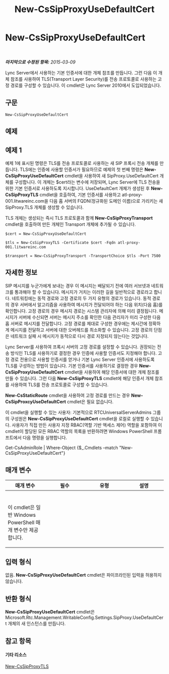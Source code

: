 ﻿---
title: New-CsSipProxyUseDefaultCert
TOCTitle: New-CsSipProxyUseDefaultCert
ms:assetid: 387cf221-2607-4c46-abc3-f8db263a934f
ms:mtpsurl: https://technet.microsoft.com/ko-kr/library/Gg425858(v=OCS.15)
ms:contentKeyID: 49303326
ms.date: 08/10/2015
mtps_version: v=OCS.15
ms.translationtype: HT
---

# New-CsSipProxyUseDefaultCert

 

_**마지막으로 수정된 항목:** 2015-03-09_

Lync Server에서 사용하는 기본 인증서에 대한 개체 참조를 만듭니다. 그런 다음 이 개체 참조를 사용하여 TLS(Transport Layer Security)를 전송 프로토콜로 사용하는 고정 경로를 구성할 수 있습니다. 이 cmdlet은 Lync Server 2010에서 도입되었습니다.

## 구문

    New-CsSipProxyUseDefaultCert

## 예제

## 예제 1

예제 1에 표시된 명령은 TLS를 전송 프로토콜로 사용하는 새 SIP 프록시 전송 개체를 만듭니다. TLS에는 인증에 사용할 인증서가 필요하므로 예제의 첫 번째 명령은 **New-CsSipProxyUseDefaultCert** cmdlet을 사용하여 새 SipProxy.UseDefaultCert 개체를 구성합니다. 이 개체는 $cert라는 변수에 저장되며, Lync Server에 TLS 전송을 위한 기본 인증서로 사용하도록 지시합니다. UseDefaultCert 개체가 생성된 후 **New-CsSipProxyTLS** cmdlet을 호출하여, 기본 인증서를 사용하고 atl-proxy-001.litwareinc.com을 다음 홉 서버의 FQDN(정규화된 도메인 이름)으로 가리키는 새 SipProxy.TLS 개체를 생성할 수 있습니다.

TLS 개체는 생성되는 즉시 TLS 프로토콜과 함께 **New-CsSipProxyTransport** cmdlet을 호출하여 만든 개체인 Transport 개체에 추가될 수 있습니다.

    $cert = New-CsSipProxyUseDefaultCert
    
    $tls = New-CsSipProxyTLS -Certificate $cert -Fqdn atl-proxy-001.litwareinc.com
    
    $transport = New-CsSipProxyTransport -TransportChoice $tls -Port 7500

## 자세한 정보

SIP 메시지를 누군가에게 보내는 경우 이 메시지는 배달되기 전에 여러 서브넷과 네트워크를 통과해야 할 수 있습니다. 메시지가 거치는 이러한 길을 일반적으로 경로라고 합니다. 네트워킹에는 동적 경로와 고정 경로의 두 가지 유형의 경로가 있습니다. 동적 경로의 경우 서버에서 알고리즘을 사용하여 메시지가 전달되어야 하는 다음 위치(다음 홉)를 확인합니다. 고정 경로의 경우 메시지 경로는 시스템 관리자에 의해 미리 결정됩니다. 메시지가 서버에 수신되면 서버는 메시지 주소를 확인한 다음 관리자가 미리 구성한 다음 홉 서버로 메시지를 전달합니다. 고정 경로를 제대로 구성한 경우에는 제시간에 정확하게 메시지를 전달하고 서버에 대한 오버헤드를 최소화할 수 있습니다. 고정 경로의 단점은 네트워크 실패 시 메시지가 동적으로 다시 경로 지정되지 않는다는 것입니다.

Lync Server를 사용하여 프록시 서버의 고정 경로를 설정할 수 있습니다. 권장되는 전송 방식인 TLS를 사용하기로 결정한 경우 인증에 사용할 인증서도 지정해야 합니다. 고정 경로 전용으로 사용할 인증서를 얻거나 기본 Lync Server 인증서에 사용하도록 TLS를 구성하는 방법이 있습니다. 기본 인증서를 사용하기로 결정한 경우 **New-CsSipProxyUseDefaultCert** cmdlet을 사용하여 해당 인증서에 대한 개체 참조를 만들 수 있습니다. 그런 다음 **New-CsSipProxyTLS** cmdlet에 해당 인증서 개체 참조를 사용하여 TLS를 전송 프로토콜로 구성할 수 있습니다.

**New-CsStaticRoute** cmdlet을 사용하여 고정 경로를 만드는 경우 **New-CsSipProxcyUseDefaultCert** cmdlet은 필요 없습니다.

이 cmdlet을 실행할 수 있는 사용자: 기본적으로 RTCUniversalServerAdmins 그룹의 구성원은 **New-CsSipProxyUseDefaultCert** cmdlet을 로컬로 실행할 수 있습니다. 사용자가 직접 만든 사용자 지정 RBAC(역할 기반 액세스 제어) 역할을 포함하여 이 cmdlet이 할당된 모든 RBAC 역할의 목록을 반환하려면 Windows PowerShell 프롬프트에서 다음 명령을 실행합니다.

Get-CsAdminRole | Where-Object {$\_.Cmdlets –match "New-CsSipProxyUseDefaultCert"}

## 매개 변수


<table>
<colgroup>
<col style="width: 25%" />
<col style="width: 25%" />
<col style="width: 25%" />
<col style="width: 25%" />
</colgroup>
<thead>
<tr class="header">
<th>매개 변수</th>
<th>필수</th>
<th>유형</th>
<th>설명</th>
</tr>
</thead>
<tbody>
<tr class="odd">
<td><p></p></td>
<td><p></p></td>
<td><p></p></td>
<td><p></p></td>
</tr>
<tr class="even">
<td><p>이 cmdlet은 일반 Windows PowerShell 매개 변수만 제공합니다.</p>
<p></p></td>
<td><p></p></td>
<td> </td>
<td><p></p></td>
</tr>
</tbody>
</table>


## 입력 형식

없음. **New-CsSipProxyUseDefaultCert** cmdlet은 파이프라인된 입력을 허용하지 않습니다.

## 반환 형식

**New-CsSipProxyUseDefaultCert** cmdlet은 Microsoft.Rtc.Management.WritableConfig.Settings.SipProxy.UseDefaultCert 개체의 새 인스턴스를 만듭니다.

## 참고 항목

#### 기타 리소스

[New-CsSipProxyTLS](new-cssipproxytls.md)

